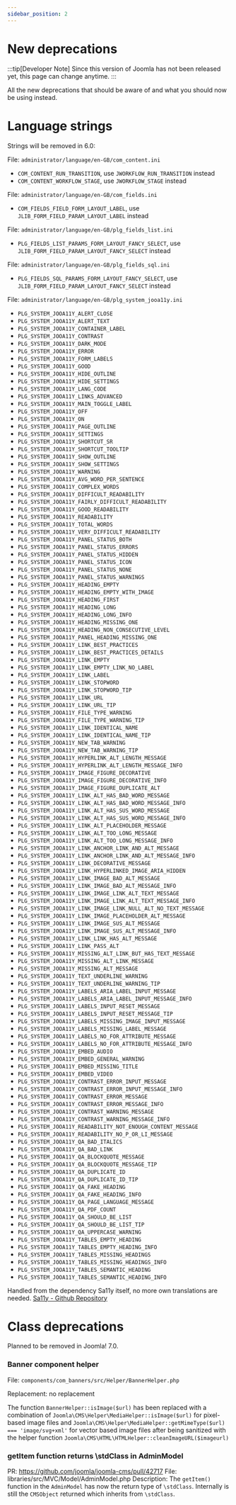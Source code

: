 ```yaml
---
sidebar_position: 2
---
```


# New deprecations

:::tip[Developer Note]
  Since this version of Joomla has not been released yet, this page can change anytime.
:::

All the new deprecations that should be aware of and what you should now be using instead.

# Language strings

Strings will be removed in 6.0:

File: `administrator/language/en-GB/com_content.ini`
* `COM_CONTENT_RUN_TRANSITION`, use `JWORKFLOW_RUN_TRANSITION` instead 
* `COM_CONTENT_WORKFLOW_STAGE`, use `JWORKFLOW_STAGE` instead 

File: `administrator/language/en-GB/com_fields.ini`
* `COM_FIELDS_FIELD_FORM_LAYOUT_LABEL`, use `JLIB_FORM_FIELD_PARAM_LAYOUT_LABEL` instead 

File: `administrator/language/en-GB/plg_fields_list.ini`
* `PLG_FIELDS_LIST_PARAMS_FORM_LAYOUT_FANCY_SELECT`, use `JLIB_FORM_FIELD_PARAM_LAYOUT_FANCY_SELECT` instead 

File: `administrator/language/en-GB/plg_fields_sql.ini`
* `PLG_FIELDS_SQL_PARAMS_FORM_LAYOUT_FANCY_SELECT`, use `JLIB_FORM_FIELD_PARAM_LAYOUT_FANCY_SELECT` instead

File: `administrator/language/en-GB/plg_system_jooa11y.ini`
* `PLG_SYSTEM_JOOA11Y_ALERT_CLOSE`
* `PLG_SYSTEM_JOOA11Y_ALERT_TEXT`
* `PLG_SYSTEM_JOOA11Y_CONTAINER_LABEL`
* `PLG_SYSTEM_JOOA11Y_CONTRAST`
* `PLG_SYSTEM_JOOA11Y_DARK_MODE`
* `PLG_SYSTEM_JOOA11Y_ERROR`
* `PLG_SYSTEM_JOOA11Y_FORM_LABELS`
* `PLG_SYSTEM_JOOA11Y_GOOD`
* `PLG_SYSTEM_JOOA11Y_HIDE_OUTLINE`
* `PLG_SYSTEM_JOOA11Y_HIDE_SETTINGS`
* `PLG_SYSTEM_JOOA11Y_LANG_CODE`
* `PLG_SYSTEM_JOOA11Y_LINKS_ADVANCED`
* `PLG_SYSTEM_JOOA11Y_MAIN_TOGGLE_LABEL`
* `PLG_SYSTEM_JOOA11Y_OFF`
* `PLG_SYSTEM_JOOA11Y_ON`
* `PLG_SYSTEM_JOOA11Y_PAGE_OUTLINE`
* `PLG_SYSTEM_JOOA11Y_SETTINGS`
* `PLG_SYSTEM_JOOA11Y_SHORTCUT_SR`
* `PLG_SYSTEM_JOOA11Y_SHORTCUT_TOOLTIP`
* `PLG_SYSTEM_JOOA11Y_SHOW_OUTLINE`
* `PLG_SYSTEM_JOOA11Y_SHOW_SETTINGS`
* `PLG_SYSTEM_JOOA11Y_WARNING`
* `PLG_SYSTEM_JOOA11Y_AVG_WORD_PER_SENTENCE`
* `PLG_SYSTEM_JOOA11Y_COMPLEX_WORDS`
* `PLG_SYSTEM_JOOA11Y_DIFFICULT_READABILITY`
* `PLG_SYSTEM_JOOA11Y_FAIRLY_DIFFICULT_READABILITY`
* `PLG_SYSTEM_JOOA11Y_GOOD_READABILITY`
* `PLG_SYSTEM_JOOA11Y_READABILITY`
* `PLG_SYSTEM_JOOA11Y_TOTAL_WORDS`
* `PLG_SYSTEM_JOOA11Y_VERY_DIFFICULT_READABILITY`
* `PLG_SYSTEM_JOOA11Y_PANEL_STATUS_BOTH`
* `PLG_SYSTEM_JOOA11Y_PANEL_STATUS_ERRORS`
* `PLG_SYSTEM_JOOA11Y_PANEL_STATUS_HIDDEN`
* `PLG_SYSTEM_JOOA11Y_PANEL_STATUS_ICON`
* `PLG_SYSTEM_JOOA11Y_PANEL_STATUS_NONE`
* `PLG_SYSTEM_JOOA11Y_PANEL_STATUS_WARNINGS`
* `PLG_SYSTEM_JOOA11Y_HEADING_EMPTY`
* `PLG_SYSTEM_JOOA11Y_HEADING_EMPTY_WITH_IMAGE`
* `PLG_SYSTEM_JOOA11Y_HEADING_FIRST`
* `PLG_SYSTEM_JOOA11Y_HEADING_LONG`
* `PLG_SYSTEM_JOOA11Y_HEADING_LONG_INFO`
* `PLG_SYSTEM_JOOA11Y_HEADING_MISSING_ONE`
* `PLG_SYSTEM_JOOA11Y_HEADING_NON_CONSECUTIVE_LEVEL`
* `PLG_SYSTEM_JOOA11Y_PANEL_HEADING_MISSING_ONE`
* `PLG_SYSTEM_JOOA11Y_LINK_BEST_PRACTICES`
* `PLG_SYSTEM_JOOA11Y_LINK_BEST_PRACTICES_DETAILS`
* `PLG_SYSTEM_JOOA11Y_LINK_EMPTY`
* `PLG_SYSTEM_JOOA11Y_LINK_EMPTY_LINK_NO_LABEL`
* `PLG_SYSTEM_JOOA11Y_LINK_LABEL`
* `PLG_SYSTEM_JOOA11Y_LINK_STOPWORD`
* `PLG_SYSTEM_JOOA11Y_LINK_STOPWORD_TIP`
* `PLG_SYSTEM_JOOA11Y_LINK_URL`
* `PLG_SYSTEM_JOOA11Y_LINK_URL_TIP`
* `PLG_SYSTEM_JOOA11Y_FILE_TYPE_WARNING`
* `PLG_SYSTEM_JOOA11Y_FILE_TYPE_WARNING_TIP`
* `PLG_SYSTEM_JOOA11Y_LINK_IDENTICAL_NAME`
* `PLG_SYSTEM_JOOA11Y_LINK_IDENTICAL_NAME_TIP`
* `PLG_SYSTEM_JOOA11Y_NEW_TAB_WARNING`
* `PLG_SYSTEM_JOOA11Y_NEW_TAB_WARNING_TIP`
* `PLG_SYSTEM_JOOA11Y_HYPERLINK_ALT_LENGTH_MESSAGE`
* `PLG_SYSTEM_JOOA11Y_HYPERLINK_ALT_LENGTH_MESSAGE_INFO`
* `PLG_SYSTEM_JOOA11Y_IMAGE_FIGURE_DECORATIVE`
* `PLG_SYSTEM_JOOA11Y_IMAGE_FIGURE_DECORATIVE_INFO`
* `PLG_SYSTEM_JOOA11Y_IMAGE_FIGURE_DUPLICATE_ALT`
* `PLG_SYSTEM_JOOA11Y_LINK_ALT_HAS_BAD_WORD_MESSAGE`
* `PLG_SYSTEM_JOOA11Y_LINK_ALT_HAS_BAD_WORD_MESSAGE_INFO`
* `PLG_SYSTEM_JOOA11Y_LINK_ALT_HAS_SUS_WORD_MESSAGE`
* `PLG_SYSTEM_JOOA11Y_LINK_ALT_HAS_SUS_WORD_MESSAGE_INFO`
* `PLG_SYSTEM_JOOA11Y_LINK_ALT_PLACEHOLDER_MESSAGE`
* `PLG_SYSTEM_JOOA11Y_LINK_ALT_TOO_LONG_MESSAGE`
* `PLG_SYSTEM_JOOA11Y_LINK_ALT_TOO_LONG_MESSAGE_INFO`
* `PLG_SYSTEM_JOOA11Y_LINK_ANCHOR_LINK_AND_ALT_MESSAGE`
* `PLG_SYSTEM_JOOA11Y_LINK_ANCHOR_LINK_AND_ALT_MESSAGE_INFO`
* `PLG_SYSTEM_JOOA11Y_LINK_DECORATIVE_MESSAGE`
* `PLG_SYSTEM_JOOA11Y_LINK_HYPERLINKED_IMAGE_ARIA_HIDDEN`
* `PLG_SYSTEM_JOOA11Y_LINK_IMAGE_BAD_ALT_MESSAGE`
* `PLG_SYSTEM_JOOA11Y_LINK_IMAGE_BAD_ALT_MESSAGE_INFO`
* `PLG_SYSTEM_JOOA11Y_LINK_IMAGE_LINK_ALT_TEXT_MESSAGE`
* `PLG_SYSTEM_JOOA11Y_LINK_IMAGE_LINK_ALT_TEXT_MESSAGE_INFO`
* `PLG_SYSTEM_JOOA11Y_LINK_IMAGE_LINK_NULL_ALT_NO_TEXT_MESSAGE`
* `PLG_SYSTEM_JOOA11Y_LINK_IMAGE_PLACEHOLDER_ALT_MESSAGE`
* `PLG_SYSTEM_JOOA11Y_LINK_IMAGE_SUS_ALT_MESSAGE`
* `PLG_SYSTEM_JOOA11Y_LINK_IMAGE_SUS_ALT_MESSAGE_INFO`
* `PLG_SYSTEM_JOOA11Y_LINK_LINK_HAS_ALT_MESSAGE`
* `PLG_SYSTEM_JOOA11Y_LINK_PASS_ALT`
* `PLG_SYSTEM_JOOA11Y_MISSING_ALT_LINK_BUT_HAS_TEXT_MESSAGE`
* `PLG_SYSTEM_JOOA11Y_MISSING_ALT_LINK_MESSAGE`
* `PLG_SYSTEM_JOOA11Y_MISSING_ALT_MESSAGE`
* `PLG_SYSTEM_JOOA11Y_TEXT_UNDERLINE_WARNING`
* `PLG_SYSTEM_JOOA11Y_TEXT_UNDERLINE_WARNING_TIP`
* `PLG_SYSTEM_JOOA11Y_LABELS_ARIA_LABEL_INPUT_MESSAGE`
* `PLG_SYSTEM_JOOA11Y_LABELS_ARIA_LABEL_INPUT_MESSAGE_INFO`
* `PLG_SYSTEM_JOOA11Y_LABELS_INPUT_RESET_MESSAGE`
* `PLG_SYSTEM_JOOA11Y_LABELS_INPUT_RESET_MESSAGE_TIP`
* `PLG_SYSTEM_JOOA11Y_LABELS_MISSING_IMAGE_INPUT_MESSAGE`
* `PLG_SYSTEM_JOOA11Y_LABELS_MISSING_LABEL_MESSAGE`
* `PLG_SYSTEM_JOOA11Y_LABELS_NO_FOR_ATTRIBUTE_MESSAGE`
* `PLG_SYSTEM_JOOA11Y_LABELS_NO_FOR_ATTRIBUTE_MESSAGE_INFO`
* `PLG_SYSTEM_JOOA11Y_EMBED_AUDIO`
* `PLG_SYSTEM_JOOA11Y_EMBED_GENERAL_WARNING`
* `PLG_SYSTEM_JOOA11Y_EMBED_MISSING_TITLE`
* `PLG_SYSTEM_JOOA11Y_EMBED_VIDEO`
* `PLG_SYSTEM_JOOA11Y_CONTRAST_ERROR_INPUT_MESSAGE`
* `PLG_SYSTEM_JOOA11Y_CONTRAST_ERROR_INPUT_MESSAGE_INFO`
* `PLG_SYSTEM_JOOA11Y_CONTRAST_ERROR_MESSAGE`
* `PLG_SYSTEM_JOOA11Y_CONTRAST_ERROR_MESSAGE_INFO`
* `PLG_SYSTEM_JOOA11Y_CONTRAST_WARNING_MESSAGE`
* `PLG_SYSTEM_JOOA11Y_CONTRAST_WARNING_MESSAGE_INFO`
* `PLG_SYSTEM_JOOA11Y_READABILITY_NOT_ENOUGH_CONTENT_MESSAGE`
* `PLG_SYSTEM_JOOA11Y_READABILITY_NO_P_OR_LI_MESSAGE`
* `PLG_SYSTEM_JOOA11Y_QA_BAD_ITALICS`
* `PLG_SYSTEM_JOOA11Y_QA_BAD_LINK`
* `PLG_SYSTEM_JOOA11Y_QA_BLOCKQUOTE_MESSAGE`
* `PLG_SYSTEM_JOOA11Y_QA_BLOCKQUOTE_MESSAGE_TIP`
* `PLG_SYSTEM_JOOA11Y_QA_DUPLICATE_ID`
* `PLG_SYSTEM_JOOA11Y_QA_DUPLICATE_ID_TIP`
* `PLG_SYSTEM_JOOA11Y_QA_FAKE_HEADING`
* `PLG_SYSTEM_JOOA11Y_QA_FAKE_HEADING_INFO`
* `PLG_SYSTEM_JOOA11Y_QA_PAGE_LANGUAGE_MESSAGE`
* `PLG_SYSTEM_JOOA11Y_QA_PDF_COUNT`
* `PLG_SYSTEM_JOOA11Y_QA_SHOULD_BE_LIST`
* `PLG_SYSTEM_JOOA11Y_QA_SHOULD_BE_LIST_TIP`
* `PLG_SYSTEM_JOOA11Y_QA_UPPERCASE_WARNING`
* `PLG_SYSTEM_JOOA11Y_TABLES_EMPTY_HEADING`
* `PLG_SYSTEM_JOOA11Y_TABLES_EMPTY_HEADING_INFO`
* `PLG_SYSTEM_JOOA11Y_TABLES_MISSING_HEADINGS`
* `PLG_SYSTEM_JOOA11Y_TABLES_MISSING_HEADINGS_INFO`
* `PLG_SYSTEM_JOOA11Y_TABLES_SEMANTIC_HEADING`
* `PLG_SYSTEM_JOOA11Y_TABLES_SEMANTIC_HEADING_INFO`

Handled from the dependency Sa11y itself, no more own translations are needed.
[Sa11y - Github Repository](https://github.com/ryersondmp/sa11y)

# Class deprecations

Planned to be removed in Joomla! 7.0.

### Banner component helper

File: `components/com_banners/src/Helper/BannerHelper.php`

Replacement: no replacement

The function `BannerHelper::isImage($url)` has been replaced with a combination of 
`Joomla\CMS\Helper\MediaHelper::isImage($url)` for pixel-based image files and
`Joomla\CMS\Helper\MediaHelper::getMimeType($url) === 'image/svg+xml'` for vector based image files
after being sanitized with the helper function `Joomla\CMS\HTML\HTMLHelper::cleanImageURL($imageurl)`

### getItem function returns \stdClass in AdminModel

PR: https://github.com/joomla/joomla-cms/pull/42717
File: libraries/src/MVC/Model/AdminModel.php
Description: The `getItem()` function in the `AdminModel` has now the return type of `\stdClass`. Internally is still the `CMSObject` returned which inherits from `\stdClass`.

